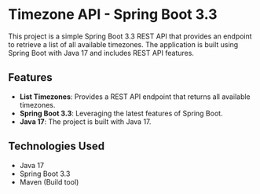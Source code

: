 # Timezone API - Spring Boot 3.3

This project is a simple Spring Boot 3.3 REST API that provides an endpoint to retrieve a list of all available timezones. The application is built using Spring Boot with Java 17 and includes REST API features.

## Features

- **List Timezones**: Provides a REST API endpoint that returns all available timezones.
- **Spring Boot 3.3**: Leveraging the latest features of Spring Boot.
- **Java 17**: The project is built with Java 17.

## Technologies Used

- Java 17
- Spring Boot 3.3
- Maven (Build tool)